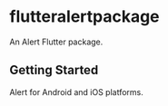# flutteralertpackage

An Alert Flutter package.

## Getting Started

Alert for Android and iOS platforms.